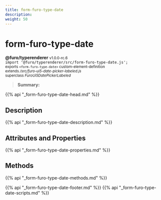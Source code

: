 ```yaml
---
title: form-furo-type-date
description: 
weight: 50
---
```


# form-furo-type-date
**@furo/typerenderer** <small>v1.0.0-rc.6</small>
<br>`import '@furo/typerenderer/src/form-furo-type-date.js';`<small>
<br>exports `<form-furo-type-date>` custom-element-definition
<br>extends */src/furo-ui5-date-picker-labeled.js*
<br>superclass *FuroUi5DatePickerLabeled*</small>

> **Summary:** 

{{% api "_form-furo-type-date-head.md" %}}

## Description



{{% api "_form-furo-type-date-description.md" %}}


## Attributes and Properties
{{% api "_form-furo-type-date-properties.md" %}}



## Methods
{{% api "_form-furo-type-date-methods.md" %}}





{{% api "_form-furo-type-date-footer.md" %}}
{{% api "_form-furo-type-date-scripts.md" %}}
